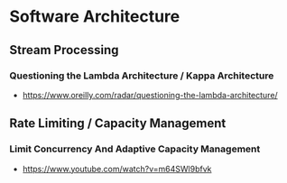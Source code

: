 # Software Architecture

## Stream Processing

### Questioning the Lambda Architecture / Kappa Architecture
- https://www.oreilly.com/radar/questioning-the-lambda-architecture/

## Rate Limiting / Capacity Management

### Limit Concurrency And Adaptive Capacity Management
- https://www.youtube.com/watch?v=m64SWl9bfvk


